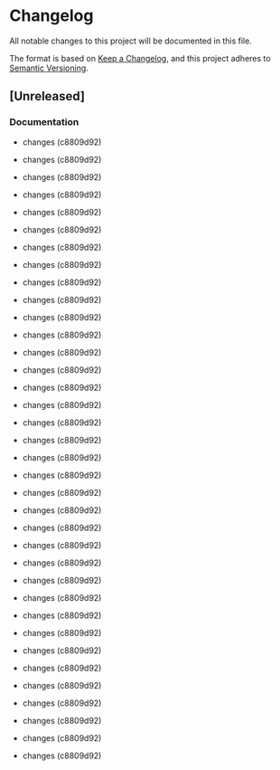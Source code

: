 # Changelog

All notable changes to this project will be documented in this file.

The format is based on [Keep a Changelog](https://keepachangelog.com/en/1.0.0/),
and this project adheres to [Semantic Versioning](https://semver.org/spec/v2.0.0.html).

## [Unreleased]


### Documentation

- changes (c8809d92)

- changes (c8809d92)
- changes (c8809d92)
- changes (c8809d92)
- changes (c8809d92)
- changes (c8809d92)
- changes (c8809d92)
- changes (c8809d92)
- changes (c8809d92)
- changes (c8809d92)
- changes (c8809d92)
- changes (c8809d92)
- changes (c8809d92)
- changes (c8809d92)
- changes (c8809d92)
- changes (c8809d92)
- changes (c8809d92)
- changes (c8809d92)
- changes (c8809d92)
- changes (c8809d92)
- changes (c8809d92)
- changes (c8809d92)
- changes (c8809d92)
- changes (c8809d92)
- changes (c8809d92)
- changes (c8809d92)
- changes (c8809d92)
- changes (c8809d92)
- changes (c8809d92)
- changes (c8809d92)
- changes (c8809d92)
- changes (c8809d92)
- changes (c8809d92)
- changes (c8809d92)
- changes (c8809d92)
- changes (c8809d92)